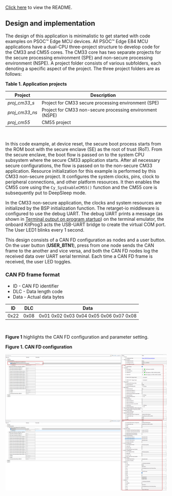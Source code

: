 [Click here](../README.md) to view the README.

## Design and implementation

The design of this application is minimalistic to get started with code examples on PSOC&trade; Edge MCU devices. All PSOC&trade; Edge E84 MCU applications have a dual-CPU three-project structure to develop code for the CM33 and CM55 cores. The CM33 core has two separate projects for the secure processing environment (SPE) and non-secure processing environment (NSPE). A project folder consists of various subfolders, each denoting a specific aspect of the project. The three project folders are as follows:

**Table 1. Application projects**

Project | Description
--------|------------------------
*proj_cm33_s* | Project for CM33 secure processing environment (SPE)
*proj_cm33_ns* | Project for CM33 non-secure processing environment (NSPE)
*proj_cm55* | CM55 project

<br>

In this code example, at device reset, the secure boot process starts from the ROM boot with the secure enclave (SE) as the root of trust (RoT). From the secure enclave, the boot flow is passed on to the system CPU subsystem where the secure CM33 application starts. After all necessary secure configurations, the flow is passed on to the non-secure CM33 application. Resource initialization for this example is performed by this CM33 non-secure project. It configures the system clocks, pins, clock to peripheral connections, and other platform resources. It then enables the CM55 core using the `Cy_SysEnableCM55()` function and the CM55 core is subsequently put to DeepSleep mode.

In the CM33 non-secure application, the clocks and system resources are initialized by the BSP initialization function. The retarget-io middleware is configured to use the debug UART. The debug UART prints a message (as shown in [Terminal output on program startup](../images/terminal-hello-world.png)) on the terminal emulator, the onboard KitProg3 acts the USB-UART bridge to create the virtual COM port. The User LED1 blinks every 1 second. 

This design consists of a CAN FD configuration as nodes and a user button. On the user button (**USER_BTN1**), press from one node sends the CAN frame to the another and vice versa, and both the CAN FD nodes log the received data over UART serial terminal. Each time a CAN FD frame is received, the user LED toggles.

### CAN FD frame format
- ID - CAN FD identifier
- DLC - Data length code
- Data - Actual data bytes

 ID  | DLC | Data 
------|------------|------
 0x22 | 0x08 | 0x01 0x02 0x03 0x04 0x05 0x06 0x07 0x08
 
<br>

**Figure 1** highlights the CAN FD configuration and parameter setting.

**Figure 1. CAN FD configuration**

![](../images/can_config.png)
